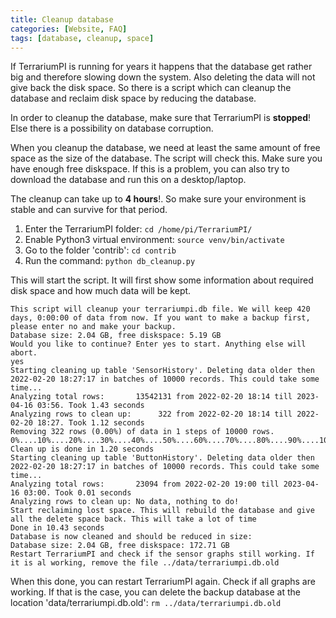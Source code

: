 ```yaml
---
title: Cleanup database
categories: [Website, FAQ]
tags: [database, cleanup, space]
---
```


If TerrariumPI is running for years it happens that the database get rather big and therefore slowing down the system. Also deleting the data will not give back the disk space. So there is a script which can cleanup the database and reclaim disk space by reducing the database.

In order to cleanup the database, make sure that TerrariumPI is **stopped**! Else there is a possibility on database corruption.

When you cleanup the database, we need at least the same amount of free space as the size of the database. The script will check this. Make sure you have enough free diskspace. If this is a problem, you can also try to download the database and run this on a desktop/laptop.

The cleanup can take up to **4 hours**!. So make sure your environment is stable and can survive for that period.

1. Enter the TerrariumPI folder: `cd /home/pi/TerrariumPI/`
2. Enable Python3 virtual environment: `source venv/bin/activate`
3. Go to the folder 'contrib': `cd contrib`
4. Run the command: `python db_cleanup.py`

This will start the script. It will first show some information about required disk space and how much data will be kept.

```console
This script will cleanup your terrariumpi.db file. We will keep 420 days, 0:00:00 of data from now. If you want to make a backup first, please enter no and make your backup.
Database size: 2.04 GB, free diskspace: 5.19 GB
Would you like to continue? Enter yes to start. Anything else will abort.
yes
Starting cleaning up table 'SensorHistory'. Deleting data older then 2022-02-20 18:27:17 in batches of 10000 records. This could take some time...
Analyzing total rows:       13542131 from 2022-02-20 18:14 till 2023-04-16 03:56. Took 1.43 seconds
Analyzing rows to clean up:      322 from 2022-02-20 18:14 till 2022-02-20 18:27. Took 1.12 seconds
Removing 322 rows (0.00%) of data in 1 steps of 10000 rows.
0%....10%....20%....30%....40%....50%....60%....70%....80%....90%....100%
Clean up is done in 1.20 seconds
Starting cleaning up table 'ButtonHistory'. Deleting data older then 2022-02-20 18:27:17 in batches of 10000 records. This could take some time...
Analyzing total rows:       23094 from 2022-02-20 19:00 till 2023-04-16 03:00. Took 0.01 seconds
Analyzing rows to clean up: No data, nothing to do!
Start reclaiming lost space. This will rebuild the database and give all the delete space back. This will take a lot of time
Done in 10.43 seconds
Database is now cleaned and should be reduced in size:
Database size: 2.04 GB, free diskspace: 172.71 GB
Restart TerrariumPI and check if the sensor graphs still working. If it is al working, remove the file ../data/terrariumpi.db.old
```

When this done, you can restart TerrariumPI again. Check if all graphs are working. If that is the case, you can delete the backup database at the location 'data/terrariumpi.db.old': `rm ../data/terrariumpi.db.old`
